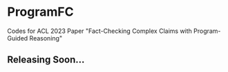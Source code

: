 # ProgramFC
Codes for ACL 2023 Paper "Fact-Checking Complex Claims with Program-Guided Reasoning"

## Releasing Soon...
